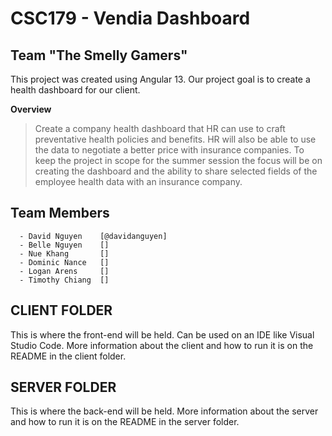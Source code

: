 # CSC179 - Vendia Dashboard
## Team "The Smelly Gamers"

This project was created using Angular 13. Our project goal is to create a health dashboard for our client.

**Overview**
> Create a company health dashboard that HR can use to craft preventative health policies and 
benefits. HR will also be able to use the data to negotiate a better price with insurance 
companies. 
To keep the project in scope for the summer session the focus will be on creating the dashboard 
and the ability to share selected fields of the employee health data with an insurance company.

## Team Members
      - David Nguyen    [@davidanguyen]
      - Belle Nguyen    []
      - Nue Khang       []
      - Dominic Nance   []
      - Logan Arens     []
      - Timothy Chiang  []

## CLIENT FOLDER
This is where the front-end will be held. Can be used on an IDE like Visual Studio Code. More information about the client and how to run it is on the README in the client folder.

## SERVER FOLDER
This is where the back-end will be held. More information about the server and how to run it is on the README in the server folder.

